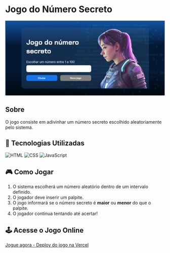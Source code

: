 <h1>Jogo do Número Secreto</h1>

<img src="https://raw.githubusercontent.com/jpmelof2/jogo-numero-secreto/main/img/imagem_jogo_numero_secreto.png" width="900">




<h2>Sobre</h2>
<p>O jogo consiste em adivinhar um número secreto escolhido aleatoriamente pelo sistema.</p>


## 🚀 Tecnologias Utilizadas  
![HTML](https://img.shields.io/badge/HTML5-E34F26?style=for-the-badge&logo=html5&logoColor=white)
![CSS](https://img.shields.io/badge/CSS3-1572B6?style=for-the-badge&logo=css3&logoColor=white) 
![JavaScript](https://img.shields.io/badge/JavaScript-F7DF1E?style=for-the-badge&logo=javascript&logoColor=black)
          

## 🎮 Como Jogar  
1. O sistema escolherá um número aleatório dentro de um intervalo definido.  
2. O jogador deve inserir um palpite.  
3. O jogo informará se o número secreto é **maior** ou **menor** do que o palpite.  
4. O jogador continua tentando até acertar!  

## 🕹️ Acesse o Jogo Online  

[Jogue agora - Deploy do jogo na Vercel](https://jogo-numero-secreto-six-red.vercel.app/)



